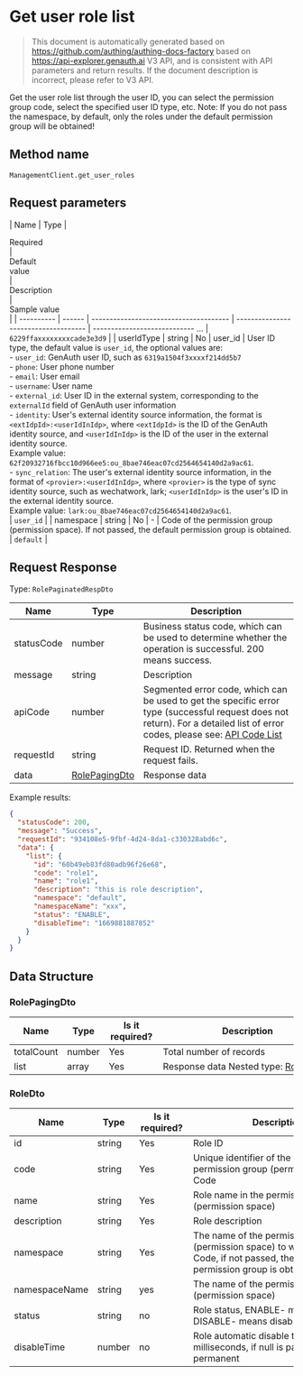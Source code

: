 # Get user role list

<!--
Warning ⚠️:
Do not modify this document directly,
https://github.com/Authing/authing-docs-factory
Use this project to generate
-->

<LastUpdated />

> This document is automatically generated based on https://github.com/authing/authing-docs-factory based on https://api-explorer.genauth.ai V3 API, and is consistent with API parameters and return results. If the document description is incorrect, please refer to V3 API.

Get the user role list through the user ID, you can select the permission group code, select the specified user ID type, etc. Note: If you do not pass the namespace, by default, only the roles under the default permission group will be obtained!

## Method name

`ManagementClient.get_user_roles`

## Request parameters

| Name | Type | <div style="width:80px">Required</div> | <div style="width:60px">Default value</div> | <div style="width:300px">Description</div> | <div style="width:200px">Sample value</div> |
| ---------- | ------ | -------------------------------------- | ------------------------------------ | ---------------------------- ... | `6229ffaxxxxxxxxcade3e3d9` |
| userIdType | string | No | user_id | User ID type, the default value is `user_id`, the optional values ​​are:<br>- `user_id`: GenAuth user ID, such as `6319a1504f3xxxxf214dd5b7`<br>- `phone`: User phone number<br>- `email`: User email<br>- `username`: User name<br>- `external_id`: User ID in the external system, corresponding to the `externalId` field of GenAuth user information<br>- `identity`: User's external identity source information, the format is `<extIdpId>:<userIdInIdp>`, where `<extIdpId>` is the ID of the GenAuth identity source, and `<userIdInIdp>` is the ID of the user in the external identity source. <br>Example value: `62f20932716fbcc10d966ee5:ou_8bae746eac07cd2564654140d2a9ac61`. <br>- `sync_relation`: The user's external identity source information, in the format of `<provier>:<userIdInIdp>`, where `<provier>` is the type of sync identity source, such as wechatwork, lark; `<userIdInIdp>` is the user's ID in the external identity source. <br>Example value: `lark:ou_8bae746eac07cd2564654140d2a9ac61`. <br> | `user_id` |
| namespace | string | No | - | Code of the permission group (permission space). If not passed, the default permission group is obtained. | `default` |

## Request Response

Type: `RolePaginatedRespDto`

| Name       | Type                                       | Description                                                                                                                                                                                                                                                                                                                                         |
| ---------- | ------------------------------------------ | --------------------------------------------------------------------------------------------------------------------------------------------------------------------------------------------------------------------------------------------------------------------------------------------------------------------------------------------------- |
| statusCode | number                                     | Business status code, which can be used to determine whether the operation is successful. 200 means success.                                                                                                                                                                                                                                        |
| message    | string                                     | Description                                                                                                                                                                                                                                                                                                                                         |
| apiCode    | number                                     | Segmented error code, which can be used to get the specific error type (successful request does not return). For a detailed list of error codes, please see: [API Code List](https://api-explorer.genauth.ai/?tag=group/%E5%BC%80%E5%8F%91%E5%87%86%E5%A4%87#tag/%E5%BC%80%E5%8F%91%E5%87%86%E5%A4%87/%E9%94%99%E8%AF%AF%E5%A4%84%E7%90%86/apiCode) |
| requestId  | string                                     | Request ID. Returned when the request fails.                                                                                                                                                                                                                                                                                                        |
| data       | <a href="#RolePagingDto">RolePagingDto</a> | Response data                                                                                                                                                                                                                                                                                                                                       |

Example results:

```json
{
  "statusCode": 200,
  "message": "Success",
  "requestId": "934108e5-9fbf-4d24-8da1-c330328abd6c",
  "data": {
    "list": {
      "id": "60b49eb83fd80adb96f26e68",
      "code": "role1",
      "name": "role1",
      "description": "this is role description",
      "namespace": "default",
      "namespaceName": "xxx",
      "status": "ENABLE",
      "disableTime": "1669881887852"
    }
  }
}
```

## Data Structure

### <a id="RolePagingDto"></a> RolePagingDto

| Name       | Type   | <div style="width:80px">Is it required?</div> | <div style="width:300px">Description</div>                 | <div style="width:200px">Sample value</div> |
| ---------- | ------ | --------------------------------------------- | ---------------------------------------------------------- | ------------------------------------------- |
| totalCount | number | Yes                                           | Total number of records                                    |                                             |
| list       | array  | Yes                                           | Response data Nested type: <a href="#RoleDto">RoleDto</a>. |                                             |

### <a id="RoleDto"></a> RoleDto

| Name          | Type   | <div style="width:80px">Is it required?</div> | <div style="width:300px">Description</div>                                                                                             | <div style="width:200px">Sample value</div> |
| ------------- | ------ | --------------------------------------------- | -------------------------------------------------------------------------------------------------------------------------------------- | ------------------------------------------- |
| id            | string | Yes                                           | Role ID                                                                                                                                | `60b49eb83fd80adb96f26e68`                  |
| code          | string | Yes                                           | Unique identifier of the role in the permission group (permission space) Code                                                          | `role1`                                     |
| name          | string | Yes                                           | Role name in the permission group (permission space)                                                                                   | `role1`                                     |
| description   | string | Yes                                           | Role description                                                                                                                       | `this is role description`                  |
| namespace     | string | Yes                                           | The name of the permission group (permission space) to which it belongs Code, if not passed, the default permission group is obtained. | `default`                                   |
| namespaceName | string | yes                                           | The name of the permission group (permission space)                                                                                    | `Sample permission name`                    |
| status        | string | no                                            | Role status, ENABLE- means normal, DISABLE- means disabled                                                                             | `ENABLE`                                    |
| disableTime   | number | no                                            | Role automatic disable time, in milliseconds, if null is passed, it means permanent                                                    | `1669881887852`                             |
